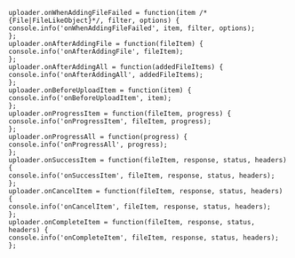 



    uploader.onWhenAddingFileFailed = function(item /*{File|FileLikeObject}*/, filter, options) {
    console.info('onWhenAddingFileFailed', item, filter, options);
    };
    uploader.onAfterAddingFile = function(fileItem) {
    console.info('onAfterAddingFile', fileItem);
    };
    uploader.onAfterAddingAll = function(addedFileItems) {
    console.info('onAfterAddingAll', addedFileItems);
    };
    uploader.onBeforeUploadItem = function(item) {
    console.info('onBeforeUploadItem', item);
    };
    uploader.onProgressItem = function(fileItem, progress) {
    console.info('onProgressItem', fileItem, progress);
    };
    uploader.onProgressAll = function(progress) {
    console.info('onProgressAll', progress);
    };
    uploader.onSuccessItem = function(fileItem, response, status, headers) {
    console.info('onSuccessItem', fileItem, response, status, headers);
    };
    uploader.onCancelItem = function(fileItem, response, status, headers) {
    console.info('onCancelItem', fileItem, response, status, headers);
    };
    uploader.onCompleteItem = function(fileItem, response, status, headers) {
    console.info('onCompleteItem', fileItem, response, status, headers);
    };
